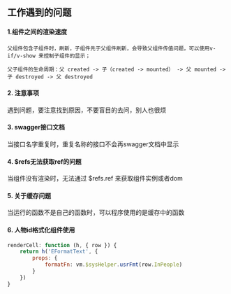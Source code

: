 ## 工作遇到的问题

#### 1.组件之间的渲染速度

```
父组件包含子组件时，刷新，子组件先于父组件刷新，会导致父组件传值问题，可以使用v-if/v-show 来控制子组件的显示；

父子组件的生命周期：父 created -> 子（created -> mounted） -> 父 mounted -> 子 destroyed -> 父 destroyed
```

#### 2. 注意事项

遇到问题，要注意找到原因，不要盲目的去问，别人也很烦

#### 3. swagger接口文档

当接口名字重复时，重复名称的接口不会再swagger文档中显示

#### 4. $refs无法获取ref的问题

当组件没有渲染时，无法通过 $refs.ref 来获取组件实例或者dom

#### 5. 关于缓存问题

当运行的函数不是自己的函数时，可以程序使用的是缓存中的函数

#### 6. 人物id格式化组件使用

```js
renderCell: function (h, { row }) {
	return h('EFormatText', {
		props: {
            formatFn: vm.$sysHelper.usrFmt(row.InPeople)
        }
    })
}
```

